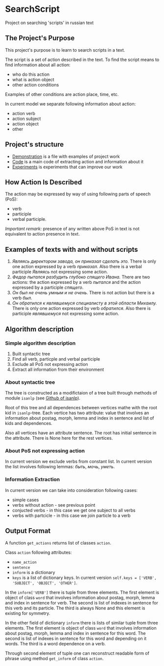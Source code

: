 # SearchScript
Project on searching 'scripts' in russian text

## The Project's Purpose

This project's purpose is to learn to search scripts in a text.

The script is a set of action described in the text. To find the script means to find information about all action:

* who do this action
* what is action object
* other action conditions

Examples of other conditions are action place, time, etc.

In current model we separate following information about action:

* action verb
* action subject
* action object
* other

## Project's structure

* [Demonstration](https://github.com/ASEDOS999/SearchScript/blob/master/Tests.ipynb) is a file with examples of project work
* [Code](https://github.com/ASEDOS999/SearchScript/blob/master/action.py) is a main code of extracting action and information about it
* [Experiments](https://github.com/ASEDOS999/SearchScript/tree/master/Process_type) is experiments that can improve our work

## How Action Is Described

The action may be expressed by way of using following parts of speech (PoS):

* verb
* participle
* verbal participle.

*Important remark:* presence of any written above PoS in text is not equivalent to action presence in text.

## Examples of texts with and without scripts
 
1. *Являясь директором завода, он приказал сделать это.* There is only one action expressed by a verb *приказал*. Also there is a verbal participle *Являясь* not expressing some action.
2. *Федор пытался разбудить глубоко спящего Ивана.* There are two actions: the action expressed by a verb *пытался* and the action expressed by a participle *спящего*.
3. *Он был не очень умным и не очень.* There is not action but there is a verb *был*.
4. *Он обратился к являвшемуся специалисту в этой области Михаилу.* There is only one action expressed by verb *обратился*. Also there is participle *являвшемуся* not expressing some action.

## Algorithm description

### Simple algorithm description

1. Built syntactic tree
2. Find all verb, particple and verbal participle
3. Exclude all PoS not expressing action
4. Extract all information from their environment

### About syntactic tree

The tree is constructed as a modifictaion of a tree built through methods of module `isanlp` (see [Github of isanlp](https://github.com/IINemo/isanlp)).

Root of this tree and all dependences between vertices mathe with the root kid in `isanlp`-tree. Each vertice has two attribute: value that involves an information about postag, morph, lemma and index in sentence and list of kids and dependences.

Also all vertices have an attribute sentence. The root has initial sentence in the attribute. There is None here for the rest vertices.

### About PoS not expressing action

In current version we exclude verbs from constant list. In current version the list involves following lemmas: *быть*, *мочь*, *уметь*.

### Information Extraction

In current version we can take into consideration following cases:

* simple cases
* verbs without action - see previous point
* conjucted verbs - in this case we get one subject to all verbs
* verbs with partcicle - in this case we join particle to a verb

## Output Format

A function `get_actions` returns list of classes `action`. 

Class `action` following attributes: 

* `name_action`
* `sentence`
* `inform` is a dictionary
* `keys` is a list of dictionary keys. In current version `self.keys = ['VERB', 'SUBJECT', 'OBJECT', 'OTHER']`.

In the `inform['VERB']` there is tuple from three elements. The first element is object of class `word` that involves information about postag, morph, lemma and index in sentence for verb. The second is list of indexes in sentence for this verb and its particle. The third is always None and this element is existing for symmetry.

In the other field of dictionary `inform` there is lists of similar tuple from three elements. The first element is object of class `word` that involves information about postag, morph, lemma and index in sentence for this word. The second is list of indexes in sentence for this word and depending on it words. The third is a word dependence on a verb.

Through second element of tuple one can reconstruct readable form of phrase using method `get_inform` of class `action`.